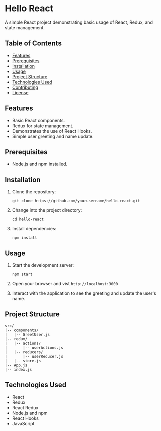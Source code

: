 # Hello React

A simple React project demonstrating basic usage of React, Redux, and state management.

## Table of Contents

- [Features](#features)
- [Prerequisites](#prerequisites)
- [Installation](#installation)
- [Usage](#usage)
- [Project Structure](#project-structure)
- [Technologies Used](#technologies-used)
- [Contributing](#contributing)
- [License](#license)

## Features

- Basic React components.
- Redux for state management.
- Demonstrates the use of React Hooks.
- Simple user greeting and name update.

## Prerequisites

- Node.js and npm installed.

## Installation

1. Clone the repository:
    ```
    git clone https://github.com/yourusername/hello-react.git
    ```

2. Change into the project directory:
    ```
    cd hello-react
    ```

3. Install dependencies:
    ```
    npm install
    ```

## Usage

1. Start the development server:
    ``` 
    npm start
    ```

2. Open your browser and vist ```http://localhost:3000```

3. Interact with the application to see the greeting and update the user's name.

## Project Structure
```
src/
|-- components/
|   |-- GreetUser.js
|-- redux/
|   |-- actions/
|       |-- userActions.js
|   |-- reducers/
|       |-- userReducer.js
|   |-- store.js
|-- App.js
|-- index.js

```
## Technologies Used

- React
- Redux
- React Redux
- Node.js and npm
- React Hooks
- JavaScript 



